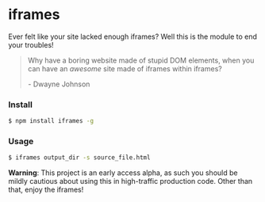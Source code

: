 # iframes

Ever felt like your site lacked enough iframes?  Well this is the module to end your troubles!

> Why have a boring website made of stupid DOM elements, when you can have an *awesome* site made of iframes within iframes?
>
>\- Dwayne Johnson

### Install

```sh
$ npm install iframes -g
```

### Usage

```sh
$ iframes output_dir -s source_file.html
```

**Warning**: This project is an early access alpha, as such you should be mildly cautious about using this in high-traffic production code.  Other than that, enjoy the iframes!
